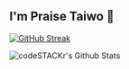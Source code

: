 ## I'm Praise Taiwo 👋

[![GitHub Streak](https://github-readme-streak-stats-adht.vercel.app?user=praisino)](https://git.io/streak-stats)


<img align="left" alt="codeSTACKr's Github Stats" src="https://github-readme-stats-omega-orpin.vercel.app/api?username=praisino&show_icons=true&hide_border=true&count_private=true" />



<!--
**praisino/praisino** is a ✨ _special_ ✨ repository because its `README.md` (this file) appears on your GitHub profile.

Here are some ideas to get you started:

- 🔭 I’m currently working on ...
- 🌱 I’m currently learning ...
- 👯 I’m looking to collaborate on ...
- 🤔 I’m looking for help with ...
- 💬 Ask me about ...
- 📫 How to reach me: ...
- 😄 Pronouns: ...
- ⚡ Fun fact: ...
-->
